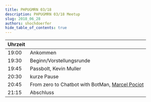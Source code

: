 ```yaml
---
title: PHPUGMRN 03/18
description: PHPUGMRN 03/18 Meetup
slug: 2018_06_28
authors: shochdoerfer
hide_table_of_contents: true
---
```


| Uhrzeit |                                                                                      | 
|---------|--------------------------------------------------------------------------------------|
| 19:00   | Ankommen                                                                             |
| 19:30   | Beginn/Vorstellungsrunde                                                             |
| 19:45   | Passbolt, Kevin Muller                                                               |
| 20:30   | kurze Pause                                                                          |
| 20:45   | From zero to Chatbot with BotMan, [Marcel Pociot](https://twitter.com/marcelpociot)  |
| 21:15   | Abschluss                                                                            |
